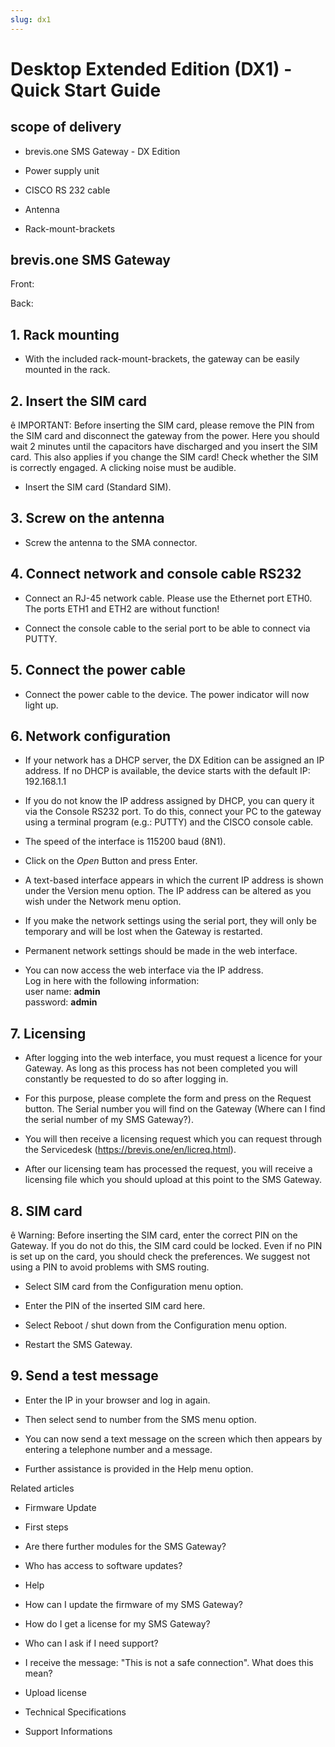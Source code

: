 ```yaml
---
slug: dx1
---
```


# Desktop Extended Edition (DX1) - Quick Start Guide

## scope of delivery

  * brevis.one SMS Gateway - DX Edition

  * Power supply unit

  * CISCO RS 232 cable

  * Antenna

  * Rack-mount-brackets

## brevis.one SMS Gateway

Front:

Back:

## 1\. Rack mounting

  * With the included rack-mount-brackets, the gateway can be easily mounted in the rack.

## 2\. Insert the SIM card

ê IMPORTANT: Before inserting the SIM card, please remove the PIN from the SIM
card and disconnect the gateway from the power. Here you should wait 2 minutes
until the capacitors have discharged and you insert the SIM card. This also
applies if you change the SIM card! Check whether the SIM is correctly
engaged. A clicking noise must be audible.

  * Insert the SIM card (Standard SIM).  

## 3\. Screw on the antenna

  * Screw the antenna to the SMA connector.

## 4\. Connect network and console cable RS232

  * Connect an RJ-45 network cable. Please use the Ethernet port ETH0.   
The ports ETH1 and ETH2 are without function!  
  

  * Connect the console cable to the serial port to be able to connect via PUTTY.

## 5\. Connect the power cable

  * Connect the power cable to the device. The power indicator will now light up.

## 6\. Network configuration

  * If your network has a DHCP server, the DX Edition can be assigned an IP address. If no DHCP is available, the device starts with the default IP: 192.168.1.1

  * If you do not know the IP address assigned by DHCP, you can query it via the Console RS232 port. To do this, connect your PC to the gateway using a terminal program (e.g.: PUTTY) and the CISCO console cable.

  * The speed of the interface is 115200 baud (8N1).

  * Click on the _Open_ Button and press Enter.

  * A text-based interface appears in which the current IP address is shown under the Version menu option. The IP address can be altered as you wish under the Network menu option.

  * If you make the network settings using the serial port, they will only be temporary and will be lost when the Gateway is restarted.

  * Permanent network settings should be made in the web interface.

  * You can now access the web interface via the IP address.   
Log in here with the following information:  
user name: **admin**  
password: **admin**

## 7\. Licensing

  * After logging into the web interface, you must request a licence for your Gateway. As long as this process has not been completed you will constantly be requested to do so after logging in.

  * For this purpose, please complete the form and press on the Request button. The Serial number you will find on the Gateway (Where can I find the serial number of my SMS Gateway?).

  * You will then receive a licensing request which you can request through the Servicedesk (https://brevis.one/en/licreq.html).

  * After our licensing team has processed the request, you will receive a licensing file which you should upload at this point to the SMS Gateway.

## 8\. SIM card

ê Warning: Before inserting the SIM card, enter the correct PIN on the
Gateway. If you do not do this, the SIM card could be locked. Even if no PIN
is set up on the card, you should check the preferences. We suggest not using
a PIN to avoid problems with SMS routing.

  * Select SIM card from the Configuration menu option.

  * Enter the PIN of the inserted SIM card here.

  * Select Reboot / shut down from the Configuration menu option.

  * Restart the SMS Gateway.

## 9\. Send a test message

  * Enter the IP in your browser and log in again.

  * Then select send to number from the SMS menu option.

  * You can now send a text message on the screen which then appears by entering a telephone number and a message.

  * Further assistance is provided in the Help menu option.

Related articles

  * Firmware Update

  * First steps 

  * Are there further modules for the SMS Gateway?
  * Who has access to software updates?

  * Help

  * How can I update the firmware of my SMS Gateway?

  * How do I get a license for my SMS Gateway?

  * Who can I ask if I need support?

  * I receive the message: "This is not a safe connection". What does this mean?

  * Upload license

  * Technical Specifications
  * Support Informations

